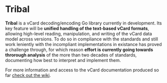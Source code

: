 # Tribal

**Tribal** is a vCard decoding/encoding Go library currently in development.
Its key feature will be **unified handling of the text-based vCard formats**, allowing high-level reading, manipulation, and writing of the vCard data model across versions.
To do so in compliance with the standards and still work leniently with the incompliant implementations in existance has proved a challenge through, for which reason **effort is currently going towards throrough analysis** of the more than two decades of standards, documenting how best to interpret and implement them.

For more information and access to the vCard documentation produced so far [check out the wiki][wiki].

[wiki]: https://github.com/PhilipBorgesen/tribal/wiki
